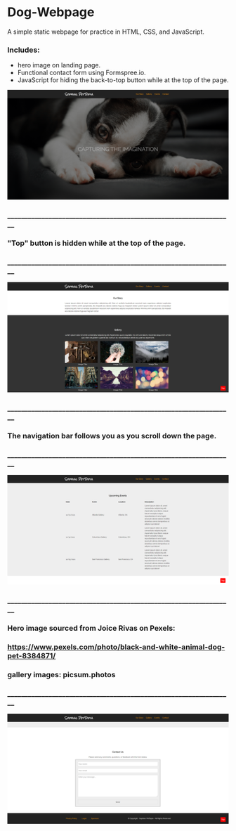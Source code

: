 # Dog-Webpage
A simple static webpage for practice in HTML, CSS, and JavaScript.

<h3>  Includes: </h3> 
<ul>
  <li>hero image on landing page. </li>
  <li>Functional contact form using Formspree.io. </li>
  <li>JavaScript for hiding the back-to-top button while at the top of the page.</li>
</ul>

![page 1/4](/images/SophiasPetTopia1.png)
### __________________________________________________________________
### "Top" button is hidden while at the top of the page.
### __________________________________________________________________
![page 2/4](/images/SophiasPetTopia2.png)
### __________________________________________________________________
### The navigation bar follows you as you scroll down the page.
### __________________________________________________________________
![page 3/4](/images/SophiasPetTopia3.png)
### __________________________________________________________________
### Hero image sourced from Joice Rivas on Pexels: 
### https://www.pexels.com/photo/black-and-white-animal-dog-pet-8384871/
### gallery images: picsum.photos
### __________________________________________________________________
![page 4/4](/images/SophiasPetTopia4.png)
